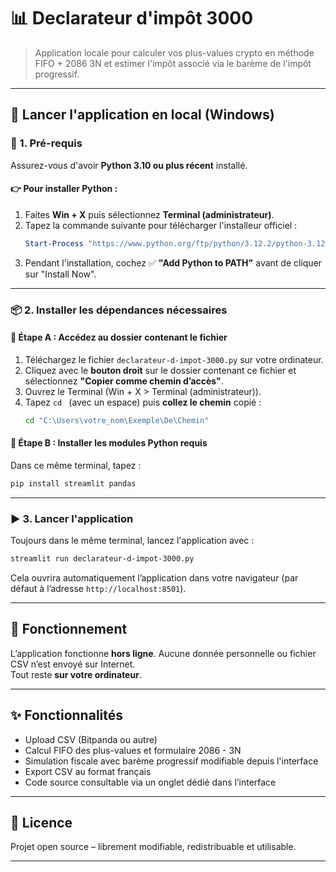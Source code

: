 # 📊 Declarateur d'impôt 3000

> Application locale pour calculer vos plus-values crypto en méthode FIFO + 2086 3N et estimer l'impôt associé via le barème de l'impôt progressif.

---

## 🚀 Lancer l'application en local (Windows)

### 🧰 1. Pré-requis
Assurez-vous d'avoir **Python 3.10 ou plus récent** installé.

#### 👉 Pour installer Python :
1. Faites **Win + X** puis sélectionnez **Terminal (administrateur)**.
2. Tapez la commande suivante pour télécharger l'installeur officiel :
   ```powershell
   Start-Process "https://www.python.org/ftp/python/3.12.2/python-3.12.2-amd64.exe"
   ```
3. Pendant l'installation, cochez ✅ **"Add Python to PATH"** avant de cliquer sur "Install Now".

---

### 📦 2. Installer les dépendances nécessaires

#### 📁 Étape A : Accédez au dossier contenant le fichier
1. Téléchargez le fichier `declarateur-d-impot-3000.py` sur votre ordinateur.
2. Cliquez avec le **bouton droit** sur le dossier contenant ce fichier et sélectionnez **"Copier comme chemin d’accès"**.
3. Ouvrez le Terminal (Win + X > Terminal (administrateur)).
4. Tapez `cd ` (avec un espace) puis **collez le chemin** copié :
   ```bash
   cd "C:\Users\votre_nom\Exemple\De\Chemin"
   ```

#### 🧱 Étape B : Installer les modules Python requis

Dans ce même terminal, tapez :

```bash
pip install streamlit pandas
```

---

### ▶️ 3. Lancer l'application

Toujours dans le même terminal, lancez l'application avec :

```bash
streamlit run declarateur-d-impot-3000.py
```

Cela ouvrira automatiquement l’application dans votre navigateur (par défaut à l’adresse `http://localhost:8501`).

---

## 🔐 Fonctionnement

L’application fonctionne **hors ligne**. Aucune donnée personnelle ou fichier CSV n’est envoyé sur Internet.  
Tout reste **sur votre ordinateur**.

---

## ✨ Fonctionnalités

- Upload CSV (Bitpanda ou autre)
- Calcul FIFO des plus-values et formulaire 2086 - 3N
- Simulation fiscale avec barème progressif modifiable depuis l'interface
- Export CSV au format français
- Code source consultable via un onglet dédié dans l’interface

---

## 📜 Licence

Projet open source – librement modifiable, redistribuable et utilisable.

---

